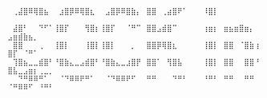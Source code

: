 
⠀⠀⠀⠀⠀⠀⠀⠀⠀⠀⠀⠀⠀⠀⠀⠀⠀⠀⠀⠀⠀⠀⠀⠀⠀⠀⠀⠀⠀⠀⠀⠀⠀⠀⠀⠀⠀⠀⠀⠀⠀⠀⠀⠀⠀⠀⠀⠀⠀⠀⠀⠀⠀⠀⠀⠀⠀⠀⠀⠀
⠀⢀⣼⣿⠿⢿⣿⣦⠀⠀⣰⣿⡿⠿⢿⣿⣆⠀⠀⣠⣿⡿⠿⣿⣷⡄⠀⣿⣿⠀⢀⣴⣿⠟⠁⠀⠀⠀⠸⣿⡇⠀⠀⠀⠀⠀⠀⠀⠀⠀⠀⠀⠀⠀⠀⠀⠀⠀⠀⠀
⠀⣼⣿⠃⠀⠀⠙⠋⠁⢸⣿⡏⠀⠀⠀⢻⣿⡆⢸⣿⡏⠀⠀⠈⠛⠉⠀⣿⣿⣠⣾⣿⠉⠀⠀⠀⠀⠀⢰⣶⡆⠀⣶⣦⣶⣿⣶⡄⠀⣠⣶⣾⣷⣦⡀⠀⠀⠀⠀⠀
⠀⣿⣿⠀⠀⠀⢀⠀⠀⢸⣿⡇⠀⠀⠀⢸⣿⡇⢸⣿⡇⠀⠀⠀⡀⠀⠀⣿⣿⡿⢿⣿⣆⠀⠀⠀⠀⠀⢸⣿⡇⠀⣿⣿⠀⠈⣿⣷⢰⣿⡏⠀⠈⠛⠁⠀⠀⠀⠀⠀
⠀⢹⣿⣦⣀⣀⣾⣿⠃⠘⣿⣷⣄⣀⣠⣾⣿⠃⠘⣿⣷⣄⣀⣰⣿⡟⠀⣿⣿⠁⠀⢻⣿⣧⠀⠀⠀⠀⢸⣿⡇⠀⣿⣿⠀⠀⣿⣿⠘⣿⣧⣀⣠⣶⡆⢀⣀⡀⠀⠀
⠀⠀⠙⠛⠿⠿⠛⠁⠀⠀⠈⠙⠿⠿⠟⠛⠁⠀⠀⠈⠙⠿⠿⠟⠋⠀⠀⠛⠛⠀⠀⠀⠙⠛⠃⠀⠀⠀⠘⠛⠃⠀⠛⠛⠀⠀⠛⠛⠀⠈⠛⠿⠿⠋⠀⠘⠛⠃⠀⠀
⠀⠀⠀⠀⠀⠀⠀⠀⠀⠀⠀⠀⠀⠀⠀⠀⠀⠀⠀⠀⠀⠀⠀⠀⠀⠀⠀⠀⠀⠀⠀⠀⠀⠀⠀⠀⠀⠀⠀⠀⠀⠀⠀⠀⠀⠀⠀⠀⠀⠀⠀⠀⠀⠀⠀⠀⠀⠀⠀⠀

